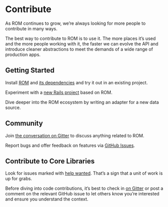# Contribute

As ROM continues to grow, we’re always looking for more people to contribute in many ways.

The best way to contribute to ROM is to use it. The more places it’s used and the more people working with it, the faster we can evolve the API and introduce cleaner abstractions to meet the demands of a wide range of production apps.

## Getting Started

Install [ROM](https://github.com/rom-rb/rom) and [its dependencies](/status) and try it out in an existing project.

Experiment with a [new Rails project](/tutorials/todo-app-with-rails) based on ROM.

Dive deeper into the ROM ecosystem by writing an adapter for a new data source.

## Community

Join [the conversation on Gitter](https://gitter.im/rom-rb/chat) to discuss anything related to ROM.

Report bugs and offer feedback on features via [GitHub Issues](https://github.com/rom-rb/rom/issues).

## Contribute to Core Libraries

Look for issues marked with [help wanted](https://github.com/rom-rb/rom/labels/help-wanted). That’s a sign that a unit of work is up for grabs.

Before diving into code contributions, it’s best to check in [on Gitter](https://gitter.im/rom-rb/chat) or post a comment on the relevant GitHub issue to let others know you’re interested and ensure you understand the context.
